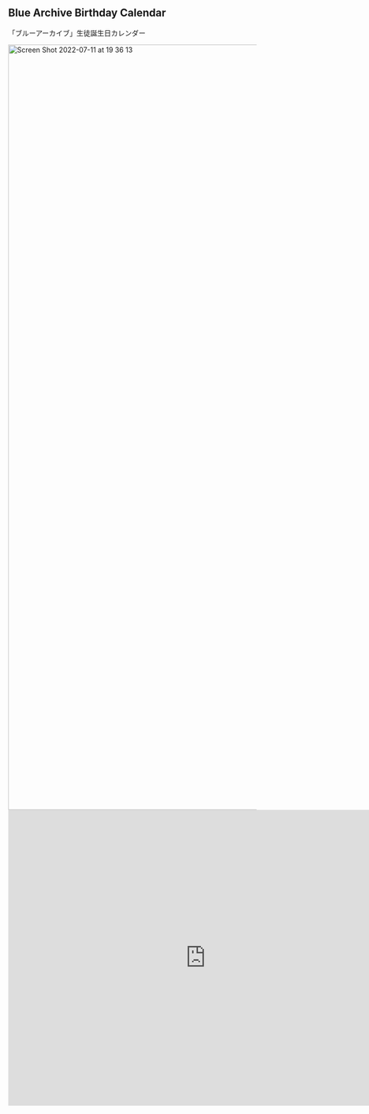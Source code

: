 ## Blue Archive Birthday Calendar

「ブルーアーカイブ」生徒誕生日カレンダー

<img width="1552" alt="Screen Shot 2022-07-11 at 19 36 13" src="https://user-images.githubusercontent.com/3864286/178253178-b4d9e41f-a617-4766-94d3-b1cbec414af2.png">

<iframe src="https://calendar.google.com/calendar/embed?src=c_6raf1l1s0jsoi02ejg9ljif0k8%40group.calendar.google.com" style="border: 0" width="800" height="600" frameborder="0" scrolling="no"></iframe>
